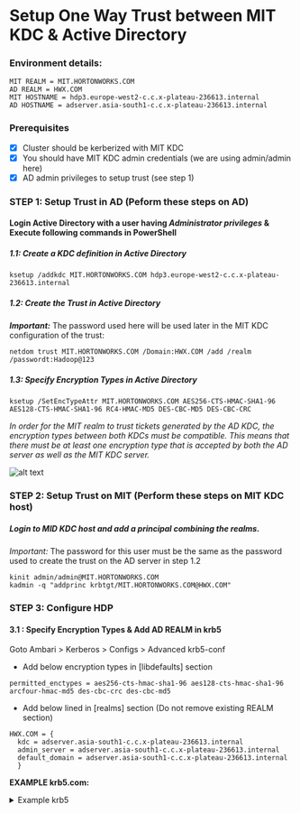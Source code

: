 # Setup One Way Trust between MIT KDC & Active Directory

### Environment details:
```
MIT REALM = MIT.HORTONWORKS.COM
AD REALM = HWX.COM
MIT HOSTNAME = hdp3.europe-west2-c.c.x-plateau-236613.internal
AD HOSTNAME = adserver.asia-south1-c.c.x-plateau-236613.internal
```

### Prerequisites
- [x] Cluster should be kerberized with MIT KDC
- [x] You should have MIT KDC admin credentials (we are using admin/admin here)
- [x] AD admin privileges to setup trust (see step 1)

### STEP 1: Setup Trust in AD (Peform these steps on AD)

#### Login Active Directory with a user having *Administrator privileges* & Execute following commands in PowerShell

 ##### 1.1: Create a KDC definition in Active Directory
```
ksetup /addkdc MIT.HORTONWORKS.COM hdp3.europe-west2-c.c.x-plateau-236613.internal
```

 ##### 1.2: Create the Trust in Active Directory
___Important:___ The password used here will be used later in the MIT KDC configuration of the trust:

```
netdom trust MIT.HORTONWORKS.COM /Domain:HWX.COM /add /realm /passwordt:Hadoop@123
```

 ##### 1.3: Specify Encryption Types in Active Directory
```
ksetup /SetEncTypeAttr MIT.HORTONWORKS.COM AES256-CTS-HMAC-SHA1-96 AES128-CTS-HMAC-SHA1-96 RC4-HMAC-MD5 DES-CBC-MD5 DES-CBC-CRC
```
_In order for the MIT realm to trust tickets generated by the AD KDC, the encryption types between both KDCs must be compatible. This means that there must be at least one encryption type that is accepted by both the AD server as well as the MIT KDC server._


![alt text](https://github.com/dabsterindia/LABs/blob/master/tmp/images/ad_powershell_setup_trust.png)

### STEP 2: Setup Trust on MIT (Perform these steps on MIT KDC host)

##### Login to MID KDC host and add a principal combining the realms.
*Important:* The password for this user must be the same as the password used to create the trust on the AD server in step 1.2

```
kinit admin/admin@MIT.HORTONWORKS.COM
kadmin -q "addprinc krbtgt/MIT.HORTONWORKS.COM@HWX.COM"
```

### STEP 3: Configure HDP
 #### 3.1 : Specify Encryption Types & Add AD REALM in krb5

Goto Ambari > Kerberos > Configs > Advanced krb5-conf

- Add below encryption types in [libdefaults] section

```
permitted_enctypes = aes256-cts-hmac-sha1-96 aes128-cts-hmac-sha1-96 arcfour-hmac-md5 des-cbc-crc des-cbc-md5
```

- Add below lined in [realms] section (Do not remove existing REALM section)
```
HWX.COM = {
  kdc = adserver.asia-south1-c.c.x-plateau-236613.internal
  admin_server = adserver.asia-south1-c.c.x-plateau-236613.internal
  default_domain = adserver.asia-south1-c.c.x-plateau-236613.internal
  }
```

__EXAMPLE krb5.com:__
<details>
	<summary>Example krb5</summary>
```
[libdefaults]
  renew_lifetime = 7d
  forwardable = true
  default_realm = {{realm}}
  ticket_lifetime = 24h
  dns_lookup_realm = false
  dns_lookup_kdc = false
  default_ccache_name = /tmp/krb5cc_%{uid}
  #default_tgs_enctypes = {{encryption_types}}
  #default_tkt_enctypes = {{encryption_types}}
  permitted_enctypes = aes256-cts-hmac-sha1-96 aes128-cts-hmac-sha1-96 arcfour-hmac-md5 des-cbc-crc des-cbc-md5

{% if domains %}
[domain_realm]
{%- for domain in domains.split(',') %}
  {{domain|trim()}} = {{realm}}
{%- endfor %}
{% endif %}
[logging]
  default = FILE:/var/log/krb5kdc.log
  admin_server = FILE:/var/log/kadmind.log
  kdc = FILE:/var/log/krb5kdc.log

[realms]
  {{realm}} = {
{%- if master_kdc %}
    master_kdc = {{master_kdc|trim()}}
{%- endif -%}
{%- if kdc_hosts > 0 -%}
{%- set kdc_host_list = kdc_hosts.split(',')  -%}
{%- if kdc_host_list and kdc_host_list|length > 0 %}
    admin_server = {{admin_server_host|default(kdc_host_list[0]|trim(), True)}}
{%- if kdc_host_list -%}
{%- if master_kdc and (master_kdc not in kdc_host_list) %}
    kdc = {{master_kdc|trim()}}
{%- endif -%}
{% for kdc_host in kdc_host_list %}
    kdc = {{kdc_host|trim()}}
{%- endfor -%}
{% endif %}
{%- endif %}
{%- endif %}
  }
HWX.COM = {
  kdc = adserver.asia-south1-c.c.x-plateau-236613.internal
  admin_server = adserver.asia-south1-c.c.x-plateau-236613.internal
  default_domain = adserver.asia-south1-c.c.x-plateau-236613.internal
  }
```
</details>

##### 3.2 : Configure _auth_to_local_ RULE's to convert AD principal to a username

Goto Ambari > HDFS > Configs > Advanced

- Add below RULEs in _hadoop.security.auth_to_local_ property
```
RULE:[1:$1@$0](^.*@HWX\.COM$)s/^(.*)@HWX\.COM$/$1/g
RULE:[2:$1@$0](^.*@HWX\.COM$)s/^(.*)@HWX\.COM$/$1/g
```
#### Step 4: Validate setup

##### 4.1 : Run below command and see if it converts principal with @HWX.COM to a username
hadoop org.apache.hadoop.security.HadoopKerberosName <aduser>@HWX.COM

Example output:
```
# hadoop org.apache.hadoop.security.HadoopKerberosName dabster@HWX.COM
Name: dabster@HWX.COM to dabster
```
##### 4.2 : kinit with AD user and access hadoop
```
[root@hdp3 kerberos]# kinit dabster@HWX.COM
Password for dabster@HWX.COM:
[root@hdp3 kerberos]#
[root@hdp3 kerberos]# klist
Ticket cache: FILE:/tmp/krb5cc_0
Default principal: dabster@HWX.COM

Valid starting       Expires              Service principal
08/17/2019 15:57:21  08/18/2019 01:57:21  krbtgt/HWX.COM@HWX.COM
	renew until 08/24/2019 15:57:17
[root@hdp3 kerberos]# hadoop fs -ls /
Found 8 items
drwxrwxrwt   - yarn   hadoop          0 2019-08-06 11:21 /app-logs
drwxr-xr-x   - yarn   hadoop          0 2019-08-06 11:17 /ats
drwxr-xr-x   - hdfs   hdfs            0 2019-08-06 11:18 /atsv2
drwxr-xr-x   - hdfs   hdfs            0 2019-08-06 11:17 /hdp
drwxr-xr-x   - mapred hdfs            0 2019-08-06 11:17 /mapred
drwxrwxrwx   - mapred hadoop          0 2019-08-06 11:17 /mr-history
drwxrwxrwx   - hdfs   hdfs            0 2019-08-17 15:07 /tmp
drwxr-xr-x   - hdfs   hdfs            0 2019-08-06 11:17 /user

```

